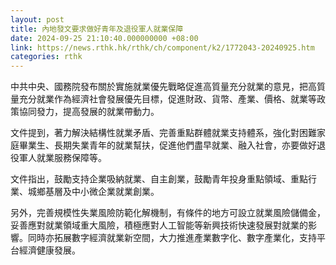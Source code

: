 ```yaml
---
layout: post
title: 內地發文要求做好青年及退役軍人就業保障
date: 2024-09-25 21:10:40.000000000 +08:00
link: https://news.rthk.hk/rthk/ch/component/k2/1772043-20240925.htm
categories: rthk
---
```


中共中央、國務院發布關於實施就業優先戰略促進高質量充分就業的意見，把高質量充分就業作為經濟社會發展優先目標，促進財政、貨幣、產業、價格、就業等政策協同發力，提高發展的就業帶動力。

文件提到，著力解決結構性就業矛盾、完善重點群體就業支持體系，強化對困難家庭畢業生、長期失業青年的就業幫扶，促進他們盡早就業、融入社會，亦要做好退役軍人就業服務保障等。

文件指出，鼓勵支持企業吸納就業、自主創業，鼓勵青年投身重點領域、重點行業、城鄉基層及中小微企業就業創業。

另外，完善規模性失業風險防範化解機制，有條件的地方可設立就業風險儲備金，妥善應對就業領域重大風險，積極應對人工智能等新興技術快速發展對就業的影響。同時亦拓展數字經濟就業新空間，大力推進產業數字化、數字產業化，支持平台經濟健康發展。
